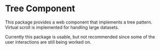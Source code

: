# Tree Component

This package provides a web component that implements a
tree pattern. Virtual scroll is implemented for handling
large datasets.

Currently this package is usable, but not recommended since
some of the user interactions are still being worked on.
